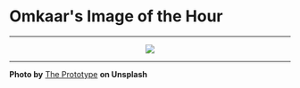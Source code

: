 # Omkaar's Image of the Hour

---

<div align="center">

<a href="https://unsplash.com/photos/modern-kitchen-with-white-cabinets-and-dark-accents-yAy_0ctg9GU">
  <img src="https://images.unsplash.com/photo-1748679979779-cc32e54a5f42?crop=entropy&cs=tinysrgb&fit=max&fm=jpg&ixid=M3w3NjA2Nzh8MHwxfHJhbmRvbXx8fHx8fHx8fDE3NTA2OTgwMDB8&ixlib=rb-4.1.0&q=80&w=1080" style="max-width:100%; height:auto;">
</a>



</div>

---

**Photo by** [The Prototype](https://unsplash.com/@theprototype) **on Unsplash**
